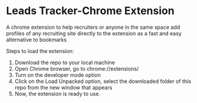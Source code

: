 # Leads Tracker-Chrome Extension
A chrome extension to help recruiters or anyone in the same space add profiles of any recruiting site directly to the extension as a fast and easy alternative to bookmarks  

Steps to load the extension:  
1. Download the repo to your local machine
2. Open Chrome browser, go to chrome://extensions/
3. Turn on the developer mode option
4. Click on the Load Unpacked option, select the downloaded folder of this repo from the new window that appears
5. Now, the extension is ready to use.
